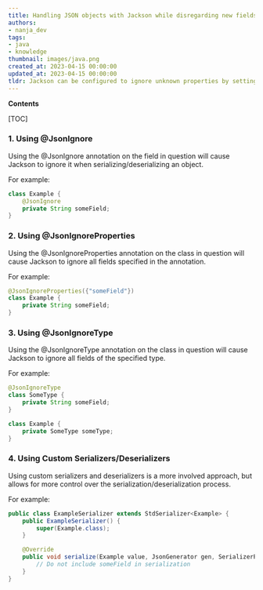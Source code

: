 ```yaml
---
title: Handling JSON objects with Jackson while disregarding new fields
authors:
- nanja_dev
tags:
- java
- knowledge
thumbnail: images/java.png
created_at: 2023-04-15 00:00:00
updated_at: 2023-04-15 00:00:00
tldr: Jackson can be configured to ignore unknown properties by setting its DeserializationFeature to FAIL\_ON\_UNKNOWN\_PROPERTIES to false.
---
```


**Contents**

[TOC]

### 1. Using @JsonIgnore
Using the @JsonIgnore annotation on the field in question will cause Jackson to ignore it when serializing/deserializing an object.

For example:
```java
class Example {
    @JsonIgnore
    private String someField;
}
```

### 2. Using @JsonIgnoreProperties
Using the @JsonIgnoreProperties annotation on the class in question will cause Jackson to ignore all fields specified in the annotation.

For example:
```java
@JsonIgnoreProperties({"someField"})
class Example {
    private String someField;
}
```

### 3. Using @JsonIgnoreType
Using the @JsonIgnoreType annotation on the class in question will cause Jackson to ignore all fields of the specified type.

For example:
```java
@JsonIgnoreType
class SomeType {
    private String someField;
}

class Example {
    private SomeType someType;
}
```

### 4. Using Custom Serializers/Deserializers
Using custom serializers and deserializers is a more involved approach, but allows for more control over the serialization/deserialization process.

For example:
```java
public class ExampleSerializer extends StdSerializer<Example> {
    public ExampleSerializer() {
        super(Example.class);
    }

    @Override
    public void serialize(Example value, JsonGenerator gen, SerializerProvider provider) throws IOException {
        // Do not include someField in serialization
    }
}
```
